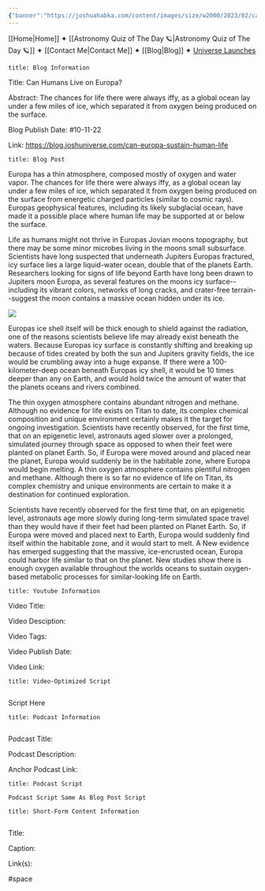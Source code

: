 ```yaml
---
{"banner":"https://joshuahabka.com/content/images/size/w2000/2023/02/canhumansliveoneuropaheader--1-.webp","banner_x":0.5,"dg-publish":true,"permalink":"/blog/can-humans-live-on-europa/","dgPassFrontmatter":true,"noteIcon":"","created":"","updated":""}
---
```




<div class="transclusion internal-embed is-loaded"><div class="markdown-embed">



[[Home\|Home]] ✦ [[Astronomy Quiz of The Day 🪐\|Astronomy Quiz of The Day 🪐]] ✦ [[Contact Me\|Contact Me]] ✦ [[Blog\|Blog]] ✦ [Universe Launches](https://stardashusa.com/)


</div></div>


```ad-info
title: Blog Information
```

Title: Can Humans Live on Europa?

Abstract: The chances for life there were always iffy, as a global ocean lay under a few miles of ice, which separated it from oxygen being produced on the surface.

Blog Publish Date: #10-11-22

Link: https://blog.joshuniverse.com/can-europa-sustain-human-life

```ad-abstract
title: Blog Post
```

Europa has a thin atmosphere, composed mostly of oxygen and water vapor. The chances for life there were always iffy, as a global ocean lay under a few miles of ice, which separated it from oxygen being produced on the surface from energetic charged particles (similar to cosmic rays). Europas geophysical features, including its likely subglacial ocean, have made it a possible place where human life may be supported at or below the surface.

Life as humans might not thrive in Europas Jovian moons topography, but there may be some minor microbes living in the moons small subsurface. Scientists have long suspected that underneath Jupiters Europas fractured, icy surface lies a large liquid-water ocean, double that of the planets Earth. Researchers looking for signs of life beyond Earth have long been drawn to Jupiters moon Europa, as several features on the moons icy surface--including its vibrant colors, networks of long cracks, and crater-free terrain--suggest the moon contains a massive ocean hidden under its ice.

![](https://blog.joshuniverse.com/content/images/2022/10/104_PIA00702.jpg)

Europas ice shell itself will be thick enough to shield against the radiation, one of the reasons scientists believe life may already exist beneath the waters. Because Europas icy surface is constantly shifting and breaking up because of tides created by both the sun and Jupiters gravity fields, the ice would be crumbling away into a huge expanse. If there were a 100-kilometer-deep ocean beneath Europas icy shell, it would be 10 times deeper than any on Earth, and would hold twice the amount of water that the planets oceans and rivers combined.

The thin oxygen atmosphere contains abundant nitrogen and methane. Although no evidence for life exists on Titan to date, its complex chemical composition and unique environment certainly makes it the target for ongoing investigation. Scientists have recently observed, for the first time, that on an epigenetic level, astronauts aged slower over a prolonged, simulated journey through space as opposed to when their feet were planted on planet Earth. So, if Europa were moved around and placed near the planet, Europa would suddenly be in the habitable zone, where Europa would begin melting. A thin oxygen atmosphere contains plentiful nitrogen and methane. Although there is so far no evidence of life on Titan, its complex chemistry and unique environments are certain to make it a destination for continued exploration. 

Scientists have recently observed for the first time that, on an epigenetic level, astronauts age more slowly during long-term simulated space travel than they would have if their feet had been planted on Planet Earth. So, if Europa were moved and placed next to Earth, Europa would suddenly find itself within the habitable zone, and it would start to melt. A New evidence has emerged suggesting that the massive, ice-encrusted ocean, Europa could harbor life similar to that on the planet. New studies show there is enough oxygen available throughout the worlds oceans to sustain oxygen-based metabolic processes for similar-looking life on Earth.

```ad-info
title: Youtube Information
```

Video Title:

Video Desciption:

Video Tags:

Video Publish Date:

Video Link:

```ad-abstract
title: Video-Optimized Script


```

Script Here

```ad-info
title: Podcast Information


```

Podcast Title:

Podcast Description:

Anchor Podcast Link:

```ad-info
title: Podcast Script

Podcast Script Same As Blog Post Script

```


```ad-info
title: Short-Form Content Information


```

Title:

Caption:

Link(s):

#space


